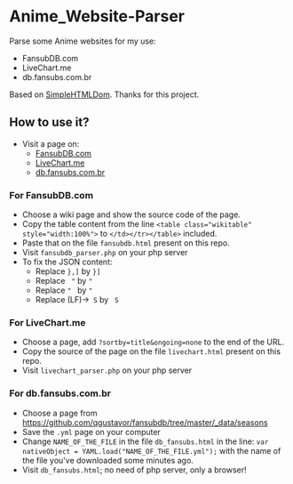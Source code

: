 # Anime_Website-Parser

Parse some Anime websites for my use:
 * FansubDB.com
 * LiveChart.me
 * db.fansubs.com.br

Based on [SimpleHTMLDom](https://sourceforge.net/projects/simplehtmldom/). Thanks for this project.

## How to use it?

 - Visit a page on:
   - [FansubDB.com](https://fansubdb.com) 
   - [LiveChart.me](https://www.livechart.me)
   - [db.fansubs.com.br](https://db.fansubs.com.br)
 
 ### For FansubDB.com
 
  - Choose a wiki page and show the source code of the page.
  - Copy the table content from the line `<table class="wikitable" style="width:100%">` to `</td></tr></table>` included.
  - Paste that on the file `fansubdb.html` present on this repo.
  - Visit `fansubdb_parser.php` on your php server
  - To fix the JSON content:
     - Replace `},]` by `}]`
     - Replace ` "` by `"`
     - Replace `" ` by `"`
     - Replace (LF)->` S`  by ` S`
 
 ### For LiveChart.me
 
  - Choose a page, add `?sortby=title&ongoing=none` to the end of the URL.
  - Copy the source of the page on the file `livechart.html` present on this repo.
  - Visit `livechart_parser.php` on your php server
  
  ### For db.fansubs.com.br
  
   - Choose a page from https://github.com/qgustavor/fansubdb/tree/master/_data/seasons
   - Save the `.yml` page on your computer
   - Change `NAME_OF_THE_FILE` in the file `db_fansubs.html` in the line: `var nativeObject = YAML.load("NAME_OF_THE_FILE.yml");` with the name of the file you've downloaded some minutes ago.
   - Visit `db_fansubs.html`; no need of php server, only a browser!
